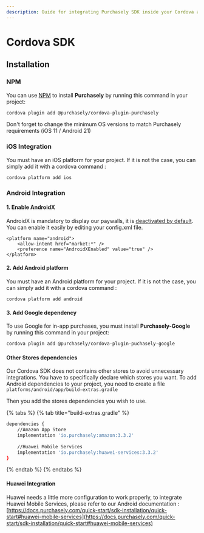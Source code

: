 ```yaml
---
description: Guide for integrating Purchasely SDK inside your Cordova app
---
```


# Cordova SDK

## Installation

### **NPM**

You can use [NPM](https://www.npmjs.com/package/@purchasely/cordova-plugin-purchasely) to install **Purchasely** by running this command in your project:

```bash
cordova plugin add @purchasely/cordova-plugin-purchasely
```

Don't forget to change the minimum OS versions to match Purchasely requirements (iOS 11 / Android 21)

### iOS Integration

You must have an iOS platform for your project. If it is not the case, you can simply add it with a cordova command :

```markup
cordova platform add ios
```

### Android Integration

#### 1. Enable AndroidX

AndroidX is mandatory to display our paywalls, it is [deactivated by default](https://cordova.apache.org/announcements/2020/06/29/cordova-android-9.0.0.html). You can enable it easily by editing your config.xml file.

```markup
<platform name="android">
    <allow-intent href="market:*" />
    <preference name="AndroidXEnabled" value="true" />
</platform>
```

#### 2. Add Android platform

You must have an Android platform for your project. If it is not the case, you can simply add it with a cordova command :

```markup
cordova platform add android
```

#### 3. Add Google dependency

To use Google for in-app purchases, you must install **Purchasely-Google** by running this command in your project:

```bash
cordova plugin add @purchasely/cordova-plugin-puchasely-google
```

#### Other Stores dependencies

Our Cordova SDK does not contains other stores to avoid unnecessary integrations. You have to specifically declare which stores you want. To add Android dependencies to your project, you need to create a file `platforms/android/app/build-extras.gradle`

Then you add the stores dependencies you wish to use.

{% tabs %}
{% tab title="build-extras.gradle" %}
```bash
dependencies {
    //Amazon App Store
    implementation 'io.purchasely:amazon:3.3.2'
    
    //Huawei Mobile Services
    implementation 'io.purchasely:huawei-services:3.3.2'
}
```
{% endtab %}
{% endtabs %}

#### Huawei Integration

Huawei needs a little more configuration to work properly, to integrate Huawei Mobile Services, please refer to our Android documentation : [https://docs.purchasely.com/quick-start/sdk-installation/quick-start#huawei-mobile-services](https://docs.purchasely.com/quick-start/sdk-installation/quick-start#huawei-mobile-services)
